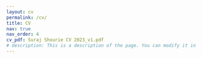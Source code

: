 ```yaml
---
layout: cv
permalink: /cv/
title: CV
nav: true
nav_order: 4
cv_pdf: Suraj Shourie CV 2023_v1.pdf
# description: This is a description of the page. You can modify it in 'pages/_cv.md'. You can also change or remove the top pdf download button.
---
```

<object data="{{ site.url }}{{ site.baseurl }}/assets/pdf/Suraj Shourie CV 2023_v1.pdf" width="100%" height="1100" type='application/pdf'></object>